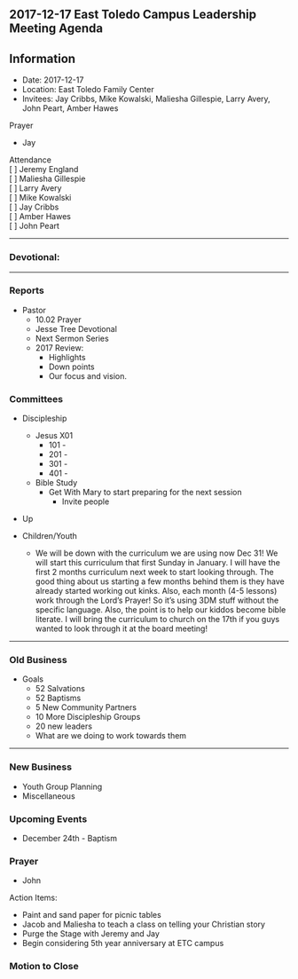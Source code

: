 2017-12-17 East Toledo Campus Leadership Meeting Agenda
---
## Information
* Date: 2017-12-17
* Location: East Toledo Family Center
* Invitees: Jay Cribbs, Mike Kowalski, Maliesha Gillespie, Larry Avery, John Peart, Amber Hawes

Prayer
* Jay

Attendance  
[ ] Jeremy England   
[ ] Maliesha Gillespie   
[ ] Larry Avery   
[ ] Mike Kowalski   
[ ] Jay Cribbs   
[ ] Amber Hawes    
[ ] John Peart   


---
### Devotional: 

---
### Reports
* Pastor
	* 10.02 Prayer
	* Jesse Tree Devotional
	* Next Sermon Series
	* 2017 Review:
		* Highlights
		* Down points
		* Our focus and vision. 
			 

### Committees
* Discipleship
	* Jesus X01
		* 101 - 
		* 201 - 
		* 301 - 
		* 401 - 
	* Bible Study
		* Get With Mary to start preparing for the next session
			* Invite people

* Up
 
* Children/Youth
	* We will be down with the curriculum we are using now Dec 31! We will start this curriculum that first Sunday in January. I will have the first 2 months curriculum next week to start looking through. The good thing about us starting a few months behind them is they have already started working out kinks. Also, each month (4-5 lessons) work through the Lord’s Prayer! So it’s using 3DM stuff without the specific language. Also, the point is to help our kiddos become bible literate. I will bring the curriculum to church on the 17th if you guys wanted to look through it at the board meeting!


---
### Old Business
* Goals
	* 52 Salvations
	* 52 Baptisms
	* 5 New Community Partners
	* 10 More Discipleship Groups
	* 20 new leaders
	* What are we doing to work towards them
---
### New Business  
* Youth Group Planning  
* Miscellaneous

### Upcoming Events
* December 24th - Baptism

### Prayer  
* John

Action Items:
- Paint and sand paper for picnic tables 
- Jacob and Maliesha to teach a class on telling your Christian story
- Purge the Stage with Jeremy and Jay
- Begin considering 5th year anniversary at ETC campus 

### Motion to Close

